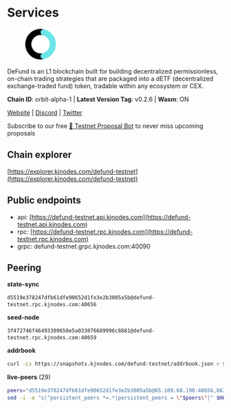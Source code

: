 # Services

<figure><img src="https://raw.githubusercontent.com/kj89/cosmos-images/main/logos/defund.png" alt=""><figcaption></figcaption></figure>

DeFund is an L1 blockchain built for building decentralized permissionless,  on-chain trading strategies that are packaged into a dETF (decentralized  exchange-traded fund) token, tradable within any ecosystem or CEX.

**Chain ID**: orbit-alpha-1 | **Latest Version Tag**: v0.2.6 | **Wasm**: ON

[Website](https://www.defund.app) | [Discord](https://discord.gg/FV26pRPZ3P) | [Twitter](https://twitter.com/defund_finance)



Subscribe to our free [🤖 Testnet Proposal Bot](https://t.me/kjnodes_testnet_proposal_bot) to never miss upcoming proposals


## Chain explorer
[https://explorer.kjnodes.com/defund-testnet](https://explorer.kjnodes.com/defund-testnet)

## Public endpoints

* api: [https://defund-testnet.api.kjnodes.com](https://defund-testnet.api.kjnodes.com)
* rpc: [https://defund-testnet.rpc.kjnodes.com](https://defund-testnet.rpc.kjnodes.com)
* grpc: defund-testnet.grpc.kjnodes.com:40090

## Peering

**state-sync**

```text
d5519e378247dfb61dfe90652d1fe3e2b3005a5b@defund-testnet.rpc.kjnodes.com:40656
```

**seed-node**

```text
3f472746f46493309650e5a033076689996c8881@defund-testnet.rpc.kjnodes.com:40659
```

**addrbook**
```bash
curl -Ls https://snapshots.kjnodes.com/defund-testnet/addrbook.json > $HOME/.defund/config/addrbook.json
```

**live-peers** (29)
```bash
peers="d5519e378247dfb61dfe90652d1fe3e2b3005a5b@65.109.68.190:40656,8637f94f5cc834d34244a087e370c2ec9b2590bd@75.119.132.90:26656,beb10b655c17c4dd306c5afe51b5bcb81ff46e9c@195.128.158.119:26656,8274cf9149b23c23694cdce7045a607879fc51b2@95.217.182.26:26456,51c8bb36bfd184bdd5a8ee67431a0298218de946@162.19.237.229:26656,2425a645f1b375c4d61857a7010841d4baf74a1b@109.195.131.79:36656,afdbe2fb845ff591d32f83e4a28b49c59cd9111c@65.109.117.121:13656,fb95f32da1b85cb4c1fa04c2e75b045352a5507f@5.104.108.71:26656,4b740c782cc4e6561de519fffb23499f0541e84d@89.116.29.202:18656,f417252166d6508a75371573f3c12e8abca238a5@65.108.108.52:13656,2151e36f7696b39147f995c5171805c4eae0788a@194.87.113.40:26656,b44266dc79cf178ca2bc690bcae949efffe77ae7@51.15.0.91:26656,c2974fd847a286f1b960f5a7a63b96f582c88f48@207.244.227.247:26656,424b76ff5aadcc5a58debf8e02ca251c2e521050@168.119.165.240:26456,0f2506a8c83b9cbeb08685829db26a4f7a0db6b0@65.21.5.11:26656,4d39946f5016ab24c7a62b251161dd7b1c043083@94.249.192.126:26656,01eb6fc83d3ef9757696c2f72ab7cc3c2cd393e7@193.34.217.183:26656,f114c02efc5aa7ee3ee6733d806a1fae2fbfb66b@5.9.147.22:25656,7c459f88962a4d07d7ccd6d0c94f891bb7a7ada0@65.109.26.21:13656,d7b1896a0dad8f7c5d77cb8656271c972120ce55@154.53.54.154:30656,da77231e4a499106b2fa2f0d64e553c2a9e2203b@65.108.199.206:28656,e65e04d46c74e9f180befc01d5772178e2180897@65.109.154.182:33656,bccd2003a7eb23008479c76427ac2c276160e09a@75.119.154.72:26656,8a650a9761db8abc1096abc3d4a68431600ae835@62.171.149.101:46656,773b4e59036c6934cdd3c919fc74259aba7d8ab3@185.16.39.4:26656,b49d37bcff2dfa85108dfb51c6b5e45444b6a57f@65.109.30.12:26656,206310423b4a8e09115d824bee3a6595d93d86c8@89.163.151.193:26656,0108df8793ec07fa82ea202d54b70c603b827ea4@5.9.81.251:60656,d0c6f2febf03bbf69a3cd1c5fb489d7febfc34b9@65.109.116.119:40656"
sed -i -e "s|^persistent_peers *=.*|persistent_peers = \"$peers\"|" $HOME/.defund/config/config.toml
```
